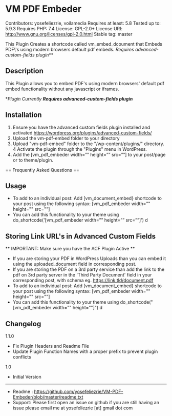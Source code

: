 # VM PDF Embeder
Contributors: yosefeliezrie, voilamedia
Requires at least: 5.8
Tested up to: 5.9.3
Requires PHP: 7.4
License: GPL-2.0+
License URI: http://www.gnu.org/licenses/gpl-2.0.html
Stable tag: master

This Plugin Creates a shortcode called vm_embed_dcoument that Embeds PDF\\\'s using modern browsers default pdf embeds. *Requires advanced-custom-fields plugin***

## Description
This Plugin allows you to embed PDF\'s using modern browsers\' default pdf embed functionality without any javascript or iframes.

**Plugin Currently **Requires advanced-custom-fields plugin***

## Installation
1. Ensure you have the advanced custom fields plugin installed and activated https://wordpress.org/plugins/advanced-custom-fields/
2. Upload the vm-pdf-embed folder to your directory
3. Upload "vm-pdf-embed" folder to the \"/wp-content/plugins/\" directory.
4 Activate the plugin through the \"Plugins\" menu in WordPress.
6. Add the [vm_pdf_embeder width=”” height=”” src=””] to your post/page or to theme/plugin.

== Frequently Asked Questions ==

## Usage
* To add to an individual post: Add [vm_document_embed} shortcode to your post using the following syntax:
[vm_pdf_embeder width=\"\" height=\"\" src=\"\"]
*  You can add this functionality to your theme using do_shortcode('[vm_pdf_embeder width=”” height=”” src=””]')
d
## Storing Link URL\'s in Advanced Custom Fields

** IMPORTANT: Make sure you have the ACF Plugin Active **

* If you are storing your PDF in WordPress Uploads than you can embed it using the uploaded_document field in corresponding post.
* If you are storing the PDF on a 3rd party service than add the link to the pdf on 3rd party server in the 'Third Party Document' field in your corresponding post, with schema eg. https://link.tld/document.pdf
* To add to an individual post: Add [vm_document_embed} shortcode to your post using the following syntax:
[vm_pdf_embeder width=\"\" height=\"\" src=\"\"]
* You can add this functionality to your theme using do_shortcode(\"[vm_pdf_embeder width=\"\" height=\"\"]\")
d

## Changelog
1.1.0 
* Fix Plugin Headers and Readme File
* Update Plugin Function Names with a proper prefix to prevent plugin conflicts

1.0
* Initial Version

-----------------------

* Readme : https://github.com/yosefeliezrie/VM-PDF-Embeder/blob/master/readme.txt
* Support: Please first open an issue on github if you are still having an issue please email me at yosefeliezrie [at] gmail dot com
